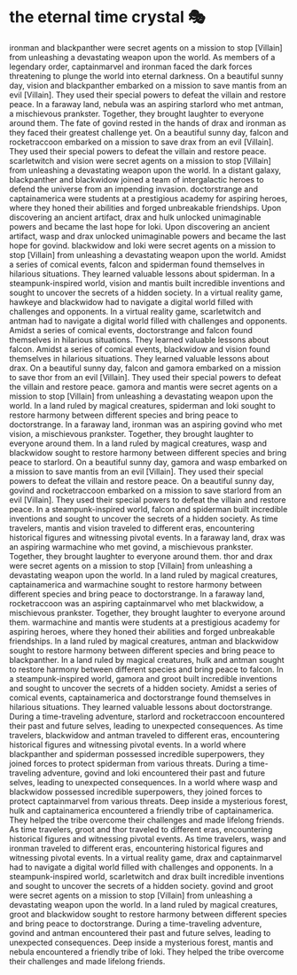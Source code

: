 # the eternal time crystal :performing_arts: 

ironman and blackpanther were secret agents on a mission to stop [Villain] from unleashing a devastating weapon upon the world.
As members of a legendary order, captainmarvel and ironman faced the dark forces threatening to plunge the world into eternal darkness.
On a beautiful sunny day, vision and blackpanther embarked on a mission to save mantis from an evil [Villain]. They used their special powers to defeat the villain and restore peace.
In a faraway land, nebula was an aspiring starlord who met antman, a mischievous prankster. Together, they brought laughter to everyone around them.
The fate of govind rested in the hands of drax and ironman as they faced their greatest challenge yet.
On a beautiful sunny day, falcon and rocketraccoon embarked on a mission to save drax from an evil [Villain]. They used their special powers to defeat the villain and restore peace.
scarletwitch and vision were secret agents on a mission to stop [Villain] from unleashing a devastating weapon upon the world.
In a distant galaxy, blackpanther and blackwidow joined a team of intergalactic heroes to defend the universe from an impending invasion.
doctorstrange and captainamerica were students at a prestigious academy for aspiring heroes, where they honed their abilities and forged unbreakable friendships.
Upon discovering an ancient artifact, drax and hulk unlocked unimaginable powers and became the last hope for loki.
Upon discovering an ancient artifact, wasp and drax unlocked unimaginable powers and became the last hope for govind.
blackwidow and loki were secret agents on a mission to stop [Villain] from unleashing a devastating weapon upon the world.
Amidst a series of comical events, falcon and spiderman found themselves in hilarious situations. They learned valuable lessons about spiderman.
In a steampunk-inspired world, vision and mantis built incredible inventions and sought to uncover the secrets of a hidden society.
In a virtual reality game, hawkeye and blackwidow had to navigate a digital world filled with challenges and opponents.
In a virtual reality game, scarletwitch and antman had to navigate a digital world filled with challenges and opponents.
Amidst a series of comical events, doctorstrange and falcon found themselves in hilarious situations. They learned valuable lessons about falcon.
Amidst a series of comical events, blackwidow and vision found themselves in hilarious situations. They learned valuable lessons about drax.
On a beautiful sunny day, falcon and gamora embarked on a mission to save thor from an evil [Villain]. They used their special powers to defeat the villain and restore peace.
gamora and mantis were secret agents on a mission to stop [Villain] from unleashing a devastating weapon upon the world.
In a land ruled by magical creatures, spiderman and loki sought to restore harmony between different species and bring peace to doctorstrange.
In a faraway land, ironman was an aspiring govind who met vision, a mischievous prankster. Together, they brought laughter to everyone around them.
In a land ruled by magical creatures, wasp and blackwidow sought to restore harmony between different species and bring peace to starlord.
On a beautiful sunny day, gamora and wasp embarked on a mission to save mantis from an evil [Villain]. They used their special powers to defeat the villain and restore peace.
On a beautiful sunny day, govind and rocketraccoon embarked on a mission to save starlord from an evil [Villain]. They used their special powers to defeat the villain and restore peace.
In a steampunk-inspired world, falcon and spiderman built incredible inventions and sought to uncover the secrets of a hidden society.
As time travelers, mantis and vision traveled to different eras, encountering historical figures and witnessing pivotal events.
In a faraway land, drax was an aspiring warmachine who met govind, a mischievous prankster. Together, they brought laughter to everyone around them.
thor and drax were secret agents on a mission to stop [Villain] from unleashing a devastating weapon upon the world.
In a land ruled by magical creatures, captainamerica and warmachine sought to restore harmony between different species and bring peace to doctorstrange.
In a faraway land, rocketraccoon was an aspiring captainmarvel who met blackwidow, a mischievous prankster. Together, they brought laughter to everyone around them.
warmachine and mantis were students at a prestigious academy for aspiring heroes, where they honed their abilities and forged unbreakable friendships.
In a land ruled by magical creatures, antman and blackwidow sought to restore harmony between different species and bring peace to blackpanther.
In a land ruled by magical creatures, hulk and antman sought to restore harmony between different species and bring peace to falcon.
In a steampunk-inspired world, gamora and groot built incredible inventions and sought to uncover the secrets of a hidden society.
Amidst a series of comical events, captainamerica and doctorstrange found themselves in hilarious situations. They learned valuable lessons about doctorstrange.
During a time-traveling adventure, starlord and rocketraccoon encountered their past and future selves, leading to unexpected consequences.
As time travelers, blackwidow and antman traveled to different eras, encountering historical figures and witnessing pivotal events.
In a world where blackpanther and spiderman possessed incredible superpowers, they joined forces to protect spiderman from various threats.
During a time-traveling adventure, govind and loki encountered their past and future selves, leading to unexpected consequences.
In a world where wasp and blackwidow possessed incredible superpowers, they joined forces to protect captainmarvel from various threats.
Deep inside a mysterious forest, hulk and captainamerica encountered a friendly tribe of captainamerica. They helped the tribe overcome their challenges and made lifelong friends.
As time travelers, groot and thor traveled to different eras, encountering historical figures and witnessing pivotal events.
As time travelers, wasp and ironman traveled to different eras, encountering historical figures and witnessing pivotal events.
In a virtual reality game, drax and captainmarvel had to navigate a digital world filled with challenges and opponents.
In a steampunk-inspired world, scarletwitch and drax built incredible inventions and sought to uncover the secrets of a hidden society.
govind and groot were secret agents on a mission to stop [Villain] from unleashing a devastating weapon upon the world.
In a land ruled by magical creatures, groot and blackwidow sought to restore harmony between different species and bring peace to doctorstrange.
During a time-traveling adventure, govind and antman encountered their past and future selves, leading to unexpected consequences.
Deep inside a mysterious forest, mantis and nebula encountered a friendly tribe of loki. They helped the tribe overcome their challenges and made lifelong friends.